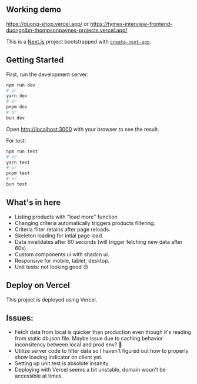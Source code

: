 ## Working demo
https://duong-shop.vercel.app/ or https://tymex-interview-frontend-duongnlbn-thompsonpaynes-projects.vercel.app/

This is a [Next.js](https://nextjs.org) project bootstrapped with [`create-next-app`](https://nextjs.org/docs/app/api-reference/cli/create-next-app).


## Getting Started

First, run the development server:

```bash
npm run dev
# or
yarn dev
# or
pnpm dev
# or
bun dev
```

Open [http://localhost:3000](http://localhost:3000) with your browser to see the result.

For test:
```bash
npm run test
# or
yarn test
# or
pnpm test
# or
bun test
```

## What's in here
- Listing products with "load more" function
- Changing criteria automatically triggers products filtering.
- Criteria filter retains after page reloads.
- Skeleton loading for intial page load.
- Data invalidates after 60 seconds (will trigger fetching new data after 60s)
- Custom components ui with shadcn ui.
- Responsive for mobile, tablet, desktop.
- Unit tests: not looking good 😔

## Deploy on Vercel
This project is deployed using Vercel.

## Issues:
- Fetch data from local is quicker than production even though it's reading from static db.json file. Maybe issue due to caching behavior inconsitency between local and prod env? 🤔
- Utilize server code to filter data so I haven't figured out how to properly show loading indicator on client yet.
- Setting up unit test is absolute insanity.
- Deploying with Vercel seems a bit unstable, domain woun't be accessible at times.
